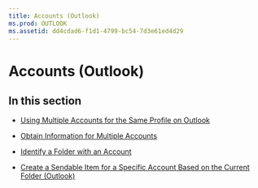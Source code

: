 ```yaml
---
title: Accounts (Outlook)
ms.prod: OUTLOOK
ms.assetid: dd4cdad6-f1d1-4799-bc54-7d3e61ed4d29
---
```



# Accounts (Outlook)

## In this section


-  [Using Multiple Accounts for the Same Profile on Outlook](using-multiple-accounts-for-the-same-profile-on-outlook.md)
    
-  [Obtain Information for Multiple Accounts](obtain-information-for-multiple-accounts.md)
    
-  [Identify a Folder with an Account](identify-a-folder-with-an-account.md)
    
-  [Create a Sendable Item for a Specific Account Based on the Current Folder (Outlook)](create-a-sendable-item-for-a-specific-account-based-on-the-current-folder-outloo.md)
    

